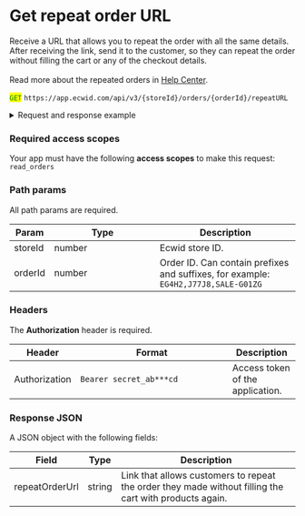 # Get repeat order URL

Receive a URL that allows you to repeat the order with all the same details. After receiving the link, send it to the customer, so they can repeat the order without filling the cart or any of the checkout details.\
\
Read more about the repeated orders in [Help Center](https://support.ecwid.com/hc/en-us/articles/4404924373138-Taking-repeat-orders).&#x20;

<mark style="color:green;">`GET`</mark> `https://app.ecwid.com/api/v3/{storeId}/orders/{orderId}/repeatURL`&#x20;

<details>

<summary>Request and response example</summary>

Request:

```http
GET /api/v3/1003/orders/JJ5HH/repeatURL HTTP/1.1
Authorization: Bearer secret_token
Host: app.ecwid.com
```

Response:

```json
{
  "repeatOrderUrl":"https://example-store.ecwid.com/repeat-order?id=JJ5HH&token=v***y4&type=order&utm_source=repeat_order_button&utm_medium=api"
}
```

</details>

### Required access scopes

Your app must have the following **access scopes** to make this request: `read_orders`

### Path params

All path params are required.

<table><thead><tr><th>Param</th><th width="170">Type</th><th>Description</th></tr></thead><tbody><tr><td>storeId</td><td>number</td><td>Ecwid store ID.</td></tr><tr><td>orderId</td><td>number</td><td>Order ID. Can contain prefixes and suffixes, for example: <code>EG4H2,J77J8,SALE-G01ZG</code></td></tr></tbody></table>

### Headers

The **Authorization** header is required.

<table><thead><tr><th>Header</th><th width="252">Format</th><th>Description</th></tr></thead><tbody><tr><td>Authorization</td><td><code>Bearer secret_ab***cd</code></td><td>Access token of the application.</td></tr></tbody></table>

### Response JSON

A JSON object with the following fields:

| Field          | Type   | Description                                                                                            |
| -------------- | ------ | ------------------------------------------------------------------------------------------------------ |
| repeatOrderUrl | string | Link that allows customers to repeat the order they made without filling the cart with products again. |
